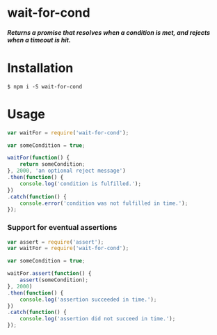 # wait-for-cond
##### Returns a promise that resolves when a condition is met, and rejects when a timeout is hit.

# Installation
```shell
$ npm i -S wait-for-cond
```

# Usage

```javascript
var waitFor = require('wait-for-cond');

var someCondition = true;

waitFor(function() {
    return someCondition;
}, 2000, 'an optional reject message')
.then(function() {
    console.log('condition is fulfilled.');
})
.catch(function() {
    console.error('condition was not fulfilled in time.');
});
```

### Support for eventual assertions

```javascript
var assert = require('assert');
var waitFor = require('wait-for-cond');

var someCondition = true;

waitFor.assert(function() {
    assert(someCondition);
}, 2000)
.then(function() {
    console.log('assertion succeeded in time.');
})
.catch(function() {
    console.log('assertion did not succeed in time.');
});
```
